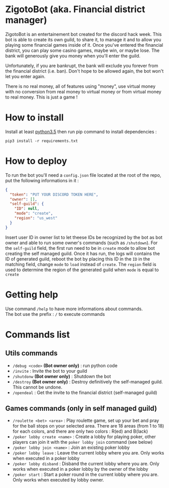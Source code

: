 # ZigotoBot (aka. Financial district manager)
ZigotoBot is an entertainement bot created for the discord hack week. This bot is able to create its own guild, to share it, to manage it and to allow you playing some financial games inside of it.
Once you've entered the financial district, you can play some casino games, maybe win, or maybe lose. The bank will generously give you money when you'll enter the guild.

Unfortunately, if you are bankrupt, the bank will exclude you forever from the financial district (i.e. ban). Don't hope to be allowed again, the bot won't let you enter again.

There is no real money, all of features using "money", use virtual money with no conversion from real money to virtual money or from virtual money to real money. This is just a game !

# How to install
Install at least [python3.5](https://www.python.org/downloads/) then run pip command to install dependencies :
```
pip3 install -r requirements.txt
```

# How to deploy
To run the bot you'll need a `config.json` file located at the root of the repo, put the following informations in it :
```json
{
  "token": "PUT YOUR DISCORD TOKEN HERE",
  "owner": [],
  "self-guild": {
    "ID": null,
    "mode": "create",
    "region": "us_west"
  }
}
```
Insert user ID in owner list to let theese IDs be recognized by the bot as bot owner and able to run some owner's commands (such as `/shutdown`). For the `self-guild` field, the first run need to be in `create` mode to allow bot creating the self managed guild. Once it has run, the logs will contains the ID of generated guild, reboot the bot by placing this ID in the `ID` in the matching field, change `mode` to `load` instead of  `create`. The `region` field is used to determine the region of the generated guild when `mode` is equal to `create`

# Getting help
Use command `/help` to have more informations about commands.<br/>
The bot use the prefix : `/` to execute commands

# Commands list
## Utils commands
- `/debug <code>` **(Bot owner only)** : run python code
- `/invite` : Invite the bot to your guild
- `/shutdonw` **(Bot owner only)** : Shutdown the bot
- `/destroy` **(Bot owner only)** : Destroy definitively the self-managed guild. This cannot be undone.
- `/opendeal` : Get the invite to the financial district (self-managed guild)

## Games commands (only in self managed guild)
- `/roulette <bet> <area>` : Play roulette game, set up your bet and pray for the ball stops on your selected area. There are 18 areas (from 1 to 18) for each colors, and there are only two colors : R(ed) and B(lack)
- `/poker lobby create <name>` : Create a lobby for playing poker, other players can join it with the `poker lobby join` command (see below)
- `/poker lobby join <name>` : Join an existing poker lobby
- `/poker lobby leave` : Leave the current lobby where you are. Only works when executed in a poker lobby
- `/poker lobby disband` : Disband the current lobby where you are. Only works when executed in a poker lobby by the owner of the lobby
- `/poker start` : Start a poker round in the current lobby where you are. Only works when executed by lobby owner.
